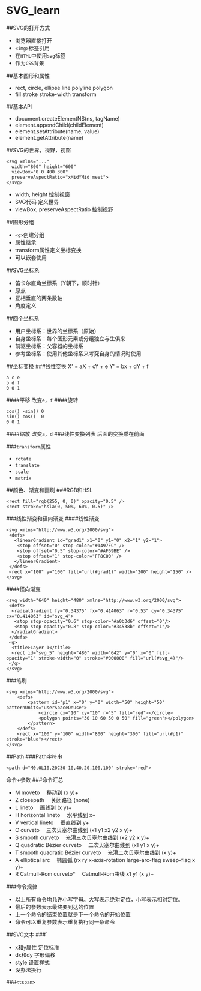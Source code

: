 # SVG_learn
##SVG的打开方式
 - 浏览器直接打开
 - `<img>`标签引用
 - 在`HTML`中使用`svg`标签
 - 作为`CSS`背景

##基本图形和属性
- rect, circle, ellipse line polyline polygon
- fill stroke stroke-width transform

##基本API
 - document.createElementNS(ns, tagName)
 - element.appendChild(childElement)
 - element.setAttribute(name, value)
 - element.getAttribute(name)

##SVG的世界，视野，视窗
```
<svg xmlns="..."
  width="800" height="600"
  viewBox="0 0 400 300"
  preserveAspectRatio="xMidYMid meet">
</svg>
```

 - width, height 控制视窗
 - SVG代码 定义世界
 - viewBox, preserveAspectRatio 控制视野

##图形分组
 - `<g>`创建分组
 - 属性继承
 - transform属性定义坐标变换
 - 可以嵌套使用

##SVG坐标系
 - 笛卡尔直角坐标系（Y朝下，顺时针）
 - 原点
 - 互相垂直的两条数轴
 - 角度定义

##四个坐标系
 - 用户坐标系：世界的坐标系（原始）
 - 自身坐标系：每个图形元素或分组独立与生俱来
 - 前驱坐标系：父容器的坐标系
 - 参考坐标系：使用其他坐标系来考究自身的情况时使用

##坐标变换
###线性变换
X' = aX + cY + e
Y' = bx + dY + f
```
a c e
b d f
0 0 1
```
####平移
改变`e`，`f`
####旋转
```
cos() -sin() 0
sin() cos()  0
0 0 1
```
####缩放
改变`a`，`d`
###线性变换列表
后面的变换乘在前面

###`transform`属性
 - `rotate`
 - `translate`
 - `scale`
 - `matrix`

##颜色、渐变和画刷
###RGB和HSL
```
<rect fill="rgb(255, 0, 0)" opacity="0.5" />
<rect stroke="hsla(0, 50%, 60%, 0.5)" />
```

###线性渐变和径向渐变
####线性渐变
```
<svg xmlns="http://www.w3.org/2000/svg">
 <defs>
   <linearGradient id="grad1" x1="0" y1="0" x2="1" y2="1">
    <stop offset="0" stop-color="#1497FC" />
    <stop offset="0.5" stop-color="#AF69BE" />
    <stop offset="1" stop-color="FF8C00" />
   </linearGradient>
 </defs>
 <rect x="100" y="100" fill="url(#grad1)" width="200" height="150" />
</svg>
```

####径向渐变
```
<svg width="640" height="480" xmlns="http://www.w3.org/2000/svg">
 <defs>
  <radialGradient fy="0.34375" fx="0.414063" r="0.53" cy="0.34375" cx="0.414063" id="svg_4">
   <stop stop-opacity="0.6" stop-color="#a0b3d6" offset="0"/>
   <stop stop-opacity="0.8" stop-color="#34538b" offset="1"/>
  </radialGradient>
 </defs>
 <g>
  <title>Layer 1</title>
  <rect id="svg_5" height="480" width="642" y="0" x="0" fill-opacity="1" stroke-width="0" stroke="#000000" fill="url(#svg_4)"/>
 </g>
</svg>
```

###笔刷
```
<svg xmlns="http://www.w3.org/2000/svg">
    <defs>
        <pattern id="p1" x="0" y="0" width="50" height="50" patternUnits="userSpaceOnUse">
            <circle cx="10" cy="10" r="5" fill="red"></circle>
            <polygon points="30 10 60 50 0 50" fill="green"></polygon>
        </pattern>
    </defs>
    <rect x="100" y="100" width="800" height="300" fill="url(#p1)" stroke="blue"></rect>
</svg>
```

##Path
###Path字符串
```
<path d="M0,0L10,20C30-10,40,20,100,100" stroke="red">
```
命令+参数
###命令汇总
 - M	moveto  移动到	(x y)+
 - Z	closepath  关闭路径	(none)
 - L	lineto  画线到	(x y)+
 - H	horizontal lineto  水平线到	x+
 - V	vertical lineto  垂直线到	y+
 - C	curveto  三次贝塞尔曲线到	(x1 y1 x2 y2 x y)+
 - S	smooth curveto  光滑三次贝塞尔曲线到	(x2 y2 x y)+
 - Q	quadratic Bézier curveto  二次贝塞尔曲线到	(x1 y1 x y)+
 - T	smooth quadratic Bézier curveto  光滑二次贝塞尔曲线到	(x y)+
 - A	elliptical arc  椭圆弧	(rx ry x-axis-rotation large-arc-flag sweep-flag x y)+
 - R	Catmull-Rom curveto*  Catmull-Rom曲线	x1 y1 (x y)+

###命令规律
 - 以上所有命令均允许小写字母。大写表示绝对定位，小写表示相对定位。
 - 最后的参数表示最终要到达的位置
 - 上一个命令的结束位置就是下一个命令的开始位置
 - 命令可以重复参数表示重复执行同一条命令


 ##SVG文本
 ###`<text>
  - x和y属性 定位标准
  - dx和dy 字形偏移
  - style 设置样式
  - 没办法换行

###`<tspan>`





